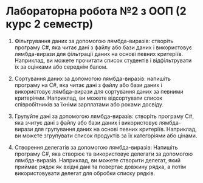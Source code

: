# Лабораторна робота №2 з ООП (2 курс 2 семестр)

1) Фільтрування даних за допомогою лямбда-виразів: створіть програму C#, яка читає дані з файлу або бази даних і використовує лямбда-вирази для фільтрації даних на основі певних критеріїв. Наприклад, ви можете прочитати список студентів і відфільтрувати їх за оцінками або середнім балом.

2) Сортування даних за допомогою лямбда-виразів: напишіть програму на C#, яка читає дані з файлу або бази даних і використовує лямбда-вирази для сортування даних за певними критеріями. Наприклад, ви можете відсортувати список співробітників за їхніми зарплатами або роками досвіду.

3) Групуйте дані за допомогою лямбда-виразів: створіть програму C#, яка зчитує дані з файлу або бази даних і використовує лямбда-вирази для групування даних на основі певних критеріїв. Наприклад, ви можете згрупувати список продуктів за їх категоріями або цінами.

4) Створення делегатів за допомогою лямбда-виразів: Напишіть програму C#, яка створює та використовує делегати за допомогою лямбда-виразів. Наприклад, ви можете створити делегат, який приймає рядок як вхідні дані та повертає довжину рядка, а потім використовувати делегат для обробки списку рядків.
